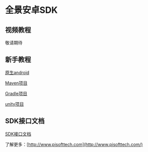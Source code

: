 # 全景安卓SDK

## 视频教程

敬请期待

## 新手教程

[原生android](./tutorials/basic.md)

[Maven项目](./tutorials/maven.md)

[Gradle项目](./tutorials/gradle.md)

[unity项目](./tutorials/unity.md)


## SDK接口文档

[SDK接口文档](./sdk-api/)

了解更多：[http://www.pisofttech.com](http://www.pisofttech.com/)
